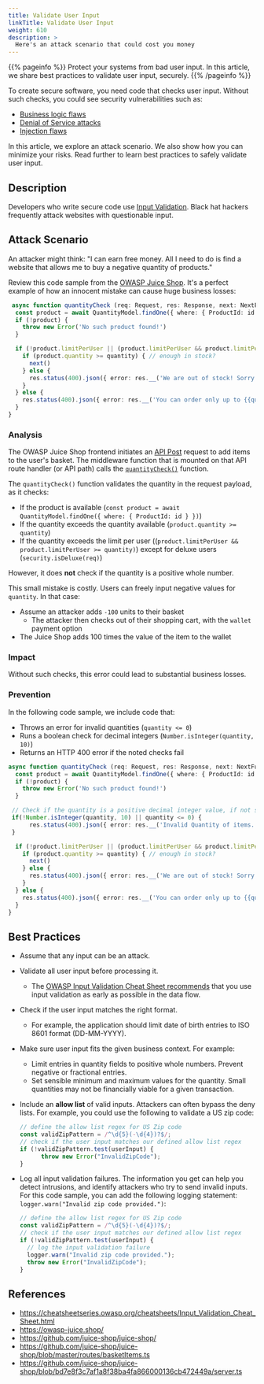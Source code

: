 ```yaml
---
title: Validate User Input
linkTitle: Validate User Input
weight: 610
description: >
  Here's an attack scenario that could cost you money
---
```


{{% pageinfo %}}
Protect your systems from bad user input. In this article, we share best
practices to validate user input, securely.
{{% /pageinfo %}}

To create secure software, you need code that checks user input. Without such
checks, you could see security vulnerabilities such as:

- [Business logic flaws](https://owasp.org/www-community/vulnerabilities/Business_logic_vulnerability)
- [Denial of Service attacks](https://en.wikipedia.org/wiki/Denial-of-service_attack)
- [Injection
  flaws](https://owasp.org/www-community/Injection_Flaws#:~:text=An%20injection%20flaw%20is%20a,connected%20to%20the%20vunlerable%20application.)

In this article, we explore an attack scenario. We also show how you can minimize your risks. 
Read further to learn best practices to safely validate user input.

## Description

Developers who write secure code use [Input
Validation](https://cwe.mitre.org/data/definitions/20.html). Black hat hackers
frequently attack websites with questionable input.

## Attack Scenario

An attacker might think: "I can earn free money. All I need to do is find a
website that allows me to buy a negative quantity of products."

Review this code sample from the [OWASP Juice Shop](https://github.com/juice-shop/juice-shop/).
It's a perfect example of how an innocent mistake can cause huge business losses:	

```ts
 async function quantityCheck (req: Request, res: Response, next: NextFunction, id: number, quantity: number) {
  const product = await QuantityModel.findOne({ where: { ProductId: id } })
  if (!product) {
    throw new Error('No such product found!')
  }

  if (!product.limitPerUser || (product.limitPerUser && product.limitPerUser >= quantity) || security.isDeluxe(req)) {
    if (product.quantity >= quantity) { // enough in stock?
      next()
    } else {
      res.status(400).json({ error: res.__('We are out of stock! Sorry for the inconvenience.') })
    }
  } else {
    res.status(400).json({ error: res.__('You can order only up to {{quantity}} items of this product.', { quantity: product.limitPerUser.toString() }) })
  }
}
```

### Analysis

The OWASP Juice Shop frontend initiates an [API
Post](https://github.com/juice-shop/juice-shop/blob/bd7e8f3c7af1a8f38ba4fa866000136cb472449a/server.ts#L370) request to add items
to the user's basket. The middleware function that is mounted on that API route handler (or API path) calls the
[`quantityCheck()`](https://github.com/juice-shop/juice-shop/blob/bd7e8f3c7af1a8f38ba4fa866000136cb472449a/routes/basketItems.ts#L90)
function.

The `quantityCheck()` function validates the quantity in the request payload, as it checks:

- If the product is available (`const product = await QuantityModel.findOne({ where: { ProductId: id } })`)
- If the quantity exceeds the quantity available (`product.quantity >= quantity`)
- If the quantity exceeds the limit per user ((`product.limitPerUser && product.limitPerUser >= quantity)`) except for deluxe users (`security.isDeluxe(req)`)

However, it does **not** check if the quantity is a positive whole number.

This small mistake is costly. Users can freely input negative values for
`quantity`. In that case:

- Assume an attacker adds `-100` units to their basket
  - The attacker then checks out of their shopping cart, with the `wallet` payment option
- The Juice Shop adds 100 times the value of the item to the wallet

### Impact

Without such checks, this error could lead to substantial business losses.

### Prevention

In the following code sample, we include code that:

- Throws an error for invalid quantities (`quantity <= 0`)
- Runs a boolean check for decimal integers (`Number.isInteger(quantity, 10)`)
- Returns an HTTP 400 error if the noted checks fail

```ts
async function quantityCheck (req: Request, res: Response, next: NextFunction, id: number, quantity: number) {
  const product = await QuantityModel.findOne({ where: { ProductId: id } })
  if (!product) {
    throw new Error('No such product found!')
  }

 // Check if the quantity is a positive decimal integer value, if not send a `400` error response
 if(!Number.isInteger(quantity, 10) || quantity <= 0) {
      res.status(400).json({ error: res.__('Invalid Quantity of items.') })
 }

  if (!product.limitPerUser || (product.limitPerUser && product.limitPerUser >= quantity) || security.isDeluxe(req)) {
    if (product.quantity >= quantity) { // enough in stock?
      next()
    } else {
      res.status(400).json({ error: res.__('We are out of stock! Sorry for the inconvenience.') })
    }
  } else {
    res.status(400).json({ error: res.__('You can order only up to {{quantity}} items of this product.', { quantity: product.limitPerUser.toString() }) })
  }
}
```

## Best Practices

- Assume that any input can be an attack.
- Validate all user input before processing it.
  - The [OWASP Input Validation Cheat Sheet
    recommends](https://cheatsheetseries.owasp.org/cheatsheets/Input_Validation_Cheat_Sheet.html#goals-of-input-validation)
    that you use input validation as early as possible in the data flow.
- Check if the user input matches the right format.
  - For example, the application should limit date of birth entries to ISO 8601 format (DD-MM-YYYY).
- Make sure user input fits the given business context. For example:
  - Limit entries in quantity fields to positive whole numbers. Prevent negative or fractional entries.
  - Set sensible minimum and maximum values for the quantity. Small quantities may not be financially viable for a given transaction.
- Include an **allow list** of valid inputs. Attackers can often bypass the deny
  lists. For example, you could use the following to validate a US zip code:

  ```ts
  // define the allow list regex for US Zip code
  const validZipPattern = /^\d{5}(-\d{4})?$/;
  // check if the user input matches our defined allow list regex
  if (!validZipPattern.test(userInput) {
   		throw new Error("InvalidZipCode");
  }	
  ```

- Log all input validation failures. The information you get can help you detect
  intrusions, and identify attackers who try to send invalid inputs. For this
  code sample, you can add the following logging statement: `logger.warn("Invalid zip code provided.")`:

  ```ts
  // define the allow list regex for US Zip code
  const validZipPattern = /^\d{5}(-\d{4})?$/;
  // check if the user input matches our defined allow list regex
  if (!validZipPattern.test(userInput) {
    // log the input validation failure
    logger.warn("Invalid zip code provided.");
    throw new Error("InvalidZipCode");
  }
  ```

## References

- https://cheatsheetseries.owasp.org/cheatsheets/Input_Validation_Cheat_Sheet.html
- https://owasp-juice.shop/
- https://github.com/juice-shop/juice-shop/
- https://github.com/juice-shop/juice-shop/blob/master/routes/basketItems.ts
- https://github.com/juice-shop/juice-shop/blob/bd7e8f3c7af1a8f38ba4fa866000136cb472449a/server.ts
